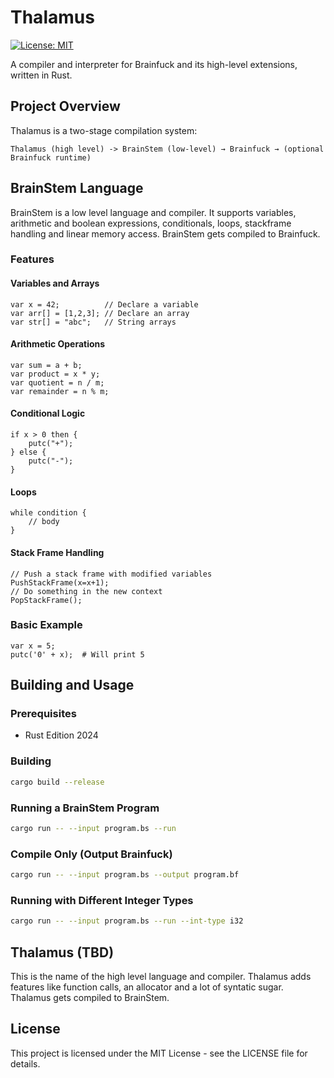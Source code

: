 # Thalamus

[![License: MIT](https://img.shields.io/badge/License-MIT-yellow.svg)](https://opensource.org/licenses/MIT)

A compiler and interpreter for Brainfuck and its high-level extensions, written in Rust.

## Project Overview

Thalamus is a two-stage compilation system:

```
Thalamus (high level) -> BrainStem (low-level) → Brainfuck → (optional Brainfuck runtime)
```

## BrainStem Language

BrainStem is a low level language and compiler.
It supports variables, arithmetic and boolean expressions, conditionals, loops, stackframe handling and linear memory access.
BrainStem gets compiled to Brainfuck.

### Features

#### Variables and Arrays
```brainstem
var x = 42;          // Declare a variable
var arr[] = [1,2,3]; // Declare an array
var str[] = "abc";   // String arrays
```

#### Arithmetic Operations
```brainstem
var sum = a + b;
var product = x * y;
var quotient = n / m;
var remainder = n % m;
```

#### Conditional Logic
```brainstem
if x > 0 then {
    putc("+");
} else {
    putc("-");
}
```

#### Loops
```brainstem
while condition {
    // body
}
```

#### Stack Frame Handling
```brainstem
// Push a stack frame with modified variables
PushStackFrame(x=x+1);
// Do something in the new context
PopStackFrame();
```

### Basic Example
```
var x = 5;
putc('0' + x);  # Will print 5
```

## Building and Usage

### Prerequisites
- Rust Edition 2024

### Building
```bash
cargo build --release
```

### Running a BrainStem Program
```bash
cargo run -- --input program.bs --run
```

### Compile Only (Output Brainfuck)
```bash
cargo run -- --input program.bs --output program.bf
```

### Running with Different Integer Types
```bash
cargo run -- --input program.bs --run --int-type i32
```

## Thalamus (TBD)

This is the name of the high level language and compiler.
Thalamus adds features like function calls, an allocator and a lot of syntatic sugar.
Thalamus gets compiled to BrainStem.

## License

This project is licensed under the MIT License - see the LICENSE file for details.
